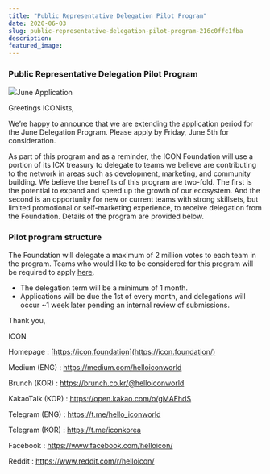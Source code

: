 ```yaml
---
title: "Public Representative Delegation Pilot Program"
date: 2020-06-03
slug: public-representative-delegation-pilot-program-216c0ffc1fba
description:
featured_image:
---
```


### Public Representative Delegation Pilot Program

![](https://cdn-images-1.medium.com/max/800/1*ttw7s09l-ROnonrwIgN5ew.png)June Application

Greetings ICONists,

We’re happy to announce that we are extending the application period for the June Delegation Program. Please apply by Friday, June 5th for consideration.

As part of this program and as a reminder, the ICON Foundation will use a portion of its ICX treasury to delegate to teams we believe are contributing to the network in areas such as development, marketing, and community building. We believe the benefits of this program are two-fold. The first is the potential to expand and speed up the growth of our ecosystem. And the second is an opportunity for new or current teams with strong skillsets, but limited promotional or self-marketing experience, to receive delegation from the Foundation. Details of the program are provided below.

### Pilot program structure

The Foundation will delegate a maximum of 2 million votes to each team in the program. Teams who would like to be considered for this program will be required to apply [here](https://docs.google.com/forms/d/e/1FAIpQLScl5r_GNGzldo7lz-Rr2jWokIkyRkFYsFDttIH5R6F0AgQNJA/viewform).

* The delegation term will be a minimum of 1 month.
* Applications will be due the 1st of every month, and delegations will occur ~1 week later pending an internal review of submissions.

Thank you,

ICON

Homepage : [https://icon.foundation](https://icon.foundation/)

Medium (ENG) : <https://medium.com/helloiconworld>

Brunch (KOR) : <https://brunch.co.kr/@helloiconworld>

KakaoTalk (KOR) : <https://open.kakao.com/o/gMAFhdS>

Telegram (ENG) : <https://t.me/hello_iconworld>

Telegram (KOR) : <https://t.me/iconkorea>

Facebook : <https://www.facebook.com/helloicon/>

Reddit : <https://www.reddit.com/r/helloicon/>

